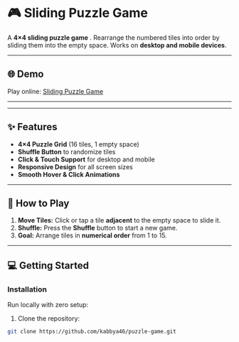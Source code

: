 # 🎮 Sliding Puzzle Game

A **4×4 sliding puzzle game** . Rearrange the numbered tiles into order by sliding them into the empty space. Works on **desktop and mobile devices**.  

---

## 🌐 Demo

Play online: [Sliding Puzzle Game](https://kabbya46.github.io/puzzle-game/)

---


---

## ✨ Features

- **4×4 Puzzle Grid** (16 tiles, 1 empty space)  
- **Shuffle Button** to randomize tiles  
- **Click & Touch Support** for desktop and mobile  
- **Responsive Design** for all screen sizes  
- **Smooth Hover & Click Animations**  

---

## 🚀 How to Play

1. **Move Tiles:** Click or tap a tile **adjacent** to the empty space to slide it.  
2. **Shuffle:** Press the **Shuffle** button to start a new game.  
3. **Goal:** Arrange tiles in **numerical order** from 1 to 15.  

---

## 💻 Getting Started

### Installation
Run locally with zero setup:

1. Clone the repository:
```bash
git clone https://github.com/kabbya46/puzzle-game.git
